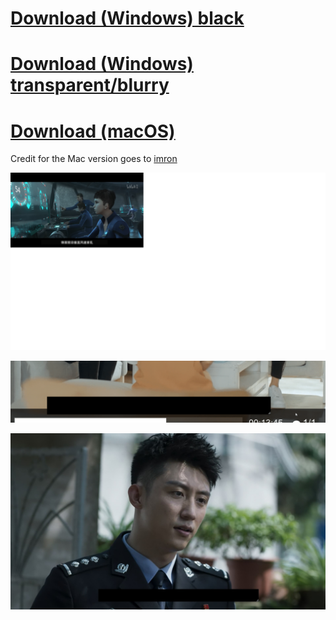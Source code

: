 # [Download (Windows) black](https://github.com/xCaoCao/SubtitleHider/releases/download/0.2/SubtitleHider.exe)
# [Download (Windows) transparent/blurry](https://github.com/xCaoCao/SubtitleHider/releases/download/1.0/Hider.zip)
# [Download (macOS)](https://github.com/xCaoCao/SubtitleHider/releases/download/0.2/subtitle-hider-1.0.0-install.dmg)
Credit for the Mac version goes to [imron](https://github.com/imron)

![Image](screen.png)

![Image](ILWNFOuqQX.gif)

![Image](mpv_dAGd2j6uAr.jpg)

